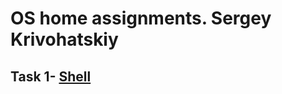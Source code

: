 OS home assignments. Sergey Krivohatskiy
==============

Task 1- [Shell](https://code.google.com/p/aptu-os/wiki/PR1_CommandInterpreter)
--------------
